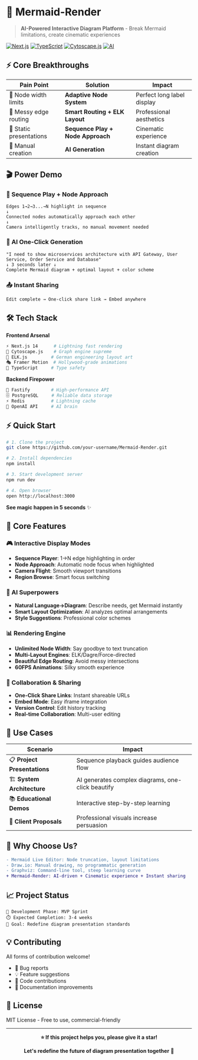 # 🚀 Mermaid-Render

> **AI-Powered Interactive Diagram Platform** - Break Mermaid limitations, create cinematic experiences

[![Next.js](https://img.shields.io/badge/Next.js-14-black?style=for-the-badge&logo=next.js)](https://nextjs.org/)
[![TypeScript](https://img.shields.io/badge/TypeScript-5.0+-blue?style=for-the-badge&logo=typescript)](https://www.typescriptlang.org/)
[![Cytoscape.js](https://img.shields.io/badge/Cytoscape.js-3.26+-green?style=for-the-badge&logo=javascript)](https://js.cytoscape.org/)
[![AI](https://img.shields.io/badge/AI-Powered-orange?style=for-the-badge&logo=openai)](https://openai.com/)

## ⚡ Core Breakthroughs

| Pain Point | Solution | Impact |
|------------|----------|--------|
| 🚫 Node width limits | **Adaptive Node System** | Perfect long label display |
| 🚫 Messy edge routing | **Smart Routing + ELK Layout** | Professional aesthetics |
| 🚫 Static presentations | **Sequence Play + Node Approach** | Cinematic experience |
| 🚫 Manual creation | **AI Generation** | Instant diagram creation |

## 🎬 Power Demo

### 🎯 Sequence Play + Node Approach
```
Edges 1→2→3...→N highlight in sequence
↓
Connected nodes automatically approach each other
↓
Camera intelligently tracks, no manual movement needed
```

### 🤖 AI One-Click Generation
```
"I need to show microservices architecture with API Gateway, User Service, Order Service and Database"
↓ 3 seconds later ↓
Complete Mermaid diagram + optimal layout + color scheme
```

### 📤 Instant Sharing
```
Edit complete → One-click share link → Embed anywhere
```

## 🛠️ Tech Stack

**Frontend Arsenal**
```bash
⚡ Next.js 14      # Lightning fast rendering
🎨 Cytoscape.js    # Graph engine supreme
🧠 ELK.js         # German engineering layout art
🎭 Framer Motion  # Hollywood-grade animations
🎯 TypeScript     # Type safety
```

**Backend Firepower**
```bash
🚀 Fastify        # High-performance API
🗄️ PostgreSQL     # Reliable data storage
⚡ Redis          # Lightning cache
🤖 OpenAI API     # AI brain
```

## ⚡ Quick Start

```bash
# 1. Clone the project
git clone https://github.com/your-username/Mermaid-Render.git

# 2. Install dependencies
npm install

# 3. Start development server
npm run dev

# 4. Open browser
open http://localhost:3000
```

**See magic happen in 5 seconds** ✨

## 🎯 Core Features

### 🎮 Interactive Display Modes
- **Sequence Player**: 1→N edge highlighting in order
- **Node Approach**: Automatic node focus when highlighted
- **Camera Flight**: Smooth viewport transitions
- **Region Browse**: Smart focus switching

### 🤖 AI Superpowers
- **Natural Language→Diagram**: Describe needs, get Mermaid instantly
- **Smart Layout Optimization**: AI analyzes optimal arrangements
- **Style Suggestions**: Professional color schemes

### 📊 Rendering Engine
- **Unlimited Node Width**: Say goodbye to text truncation
- **Multi-Layout Engines**: ELK/Dagre/Force-directed
- **Beautiful Edge Routing**: Avoid messy intersections
- **60FPS Animations**: Silky smooth experience

### 🔗 Collaboration & Sharing
- **One-Click Share Links**: Instant shareable URLs
- **Embed Mode**: Easy iframe integration
- **Version Control**: Edit history tracking
- **Real-time Collaboration**: Multi-user editing

## 🎪 Use Cases

| Scenario | Impact |
|----------|--------|
| 📋 **Project Presentations** | Sequence playback guides audience flow |
| 🏗️ **System Architecture** | AI generates complex diagrams, one-click beautify |
| 📚 **Educational Demos** | Interactive step-by-step learning |
| 💼 **Client Proposals** | Professional visuals increase persuasion |

## 🚀 Why Choose Us?

```diff
- Mermaid Live Editor: Node truncation, layout limitations
- Draw.io: Manual drawing, no programmatic generation
- Graphviz: Command-line tool, steep learning curve
+ Mermaid-Render: AI-driven + Cinematic experience + Instant sharing
```

## 📈 Project Status

```
🚧 Development Phase: MVP Sprint
⏱️ Expected Completion: 3-4 weeks
🎯 Goal: Redefine diagram presentation standards
```

## 💡 Contributing

All forms of contribution welcome!
- 🐛 Bug reports
- 💡 Feature suggestions
- 🔧 Code contributions
- 📖 Documentation improvements

## 📄 License

MIT License - Free to use, commercial-friendly

---

<div align="center">

**⭐ If this project helps you, please give it a star!**

**Let's redefine the future of diagram presentation together** 🚀

</div>